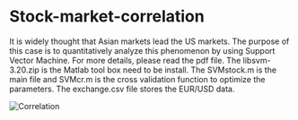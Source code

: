 # Stock-market-correlation
It is widely thought that Asian markets lead the US markets. The purpose of this case is to quantitatively analyze this phenomenon by using Support Vector Machine. For more details, please read the pdf file. The libsvm-3.20.zip is the Matlab tool box need to be install. The SVMstock.m is the main file and SVMcr.m is the cross validation function to optimize the parameters. The exchange.csv file stores the EUR/USD data.
 
![Correlation](https://cloud.githubusercontent.com/assets/10996578/7550968/57d517c2-f644-11e4-8154-217bf6b2425d.png)
